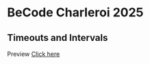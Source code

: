 # BeCode Charleroi 2025

## Timeouts and Intervals

Preview [Click here](https://arseniia-damaksina.github.io/timeouts-intervals/)